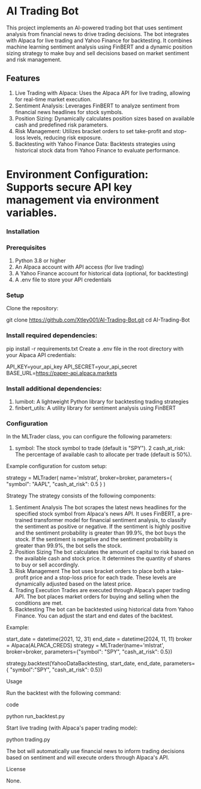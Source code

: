 # AI Trading Bot
This project implements an AI-powered trading bot that uses sentiment analysis from financial news to drive trading decisions. The bot integrates with Alpaca for live trading and Yahoo Finance for backtesting. It combines machine learning sentiment analysis using FinBERT and a dynamic position sizing strategy to make buy and sell decisions based on market sentiment and risk management.

## Features
1. Live Trading with Alpaca: Uses the Alpaca API for live trading, allowing for real-time market execution.
2. Sentiment Analysis: Leverages FinBERT to analyze sentiment from financial news headlines for stock symbols.
3. Position Sizing: Dynamically calculates position sizes based on available cash and predefined risk parameters.
4. Risk Management: Utilizes bracket orders to set take-profit and stop-loss levels, reducing risk exposure.
5. Backtesting with Yahoo Finance Data: Backtests strategies using historical stock data from Yahoo Finance to evaluate performance.

# Environment Configuration: Supports secure API key management via environment variables.

### Installation
### Prerequisites
1. Python 3.8 or higher
2. An Alpaca account with API access (for live trading)
3. A Yahoo Finance account for historical data (optional, for backtesting)
4. A .env file to store your API credentials

### Setup
Clone the repository:

git clone https://github.com/Xtley001/AI-Trading-Bot.git
cd AI-Trading-Bot

### Install required dependencies:

pip install -r requirements.txt
Create a .env file in the root directory with your Alpaca API credentials:

API_KEY=your_api_key
API_SECRET=your_api_secret
BASE_URL=https://paper-api.alpaca.markets

### Install additional dependencies:

1. lumibot: A lightweight Python library for backtesting trading strategies
2. finbert_utils: A utility library for sentiment analysis using FinBERT

### Configuration

In the MLTrader class, you can configure the following parameters:

1. symbol: The stock symbol to trade (default is "SPY").
2 cash_at_risk: The percentage of available cash to allocate per trade (default is 50%).

Example configuration for custom setup:

strategy = MLTrader(
    name='mlstrat',
    broker=broker,
    parameters={
        "symbol": "AAPL",
        "cash_at_risk": 0.5
    }
)

Strategy
The strategy consists of the following components:

1. Sentiment Analysis
The bot scrapes the latest news headlines for the specified stock symbol from Alpaca's news API.
It uses FinBERT, a pre-trained transformer model for financial sentiment analysis, to classify the sentiment as positive or negative.
If the sentiment is highly positive and the sentiment probability is greater than 99.9%, the bot buys the stock.
If the sentiment is negative and the sentiment probability is greater than 99.9%, the bot sells the stock.
2. Position Sizing
The bot calculates the amount of capital to risk based on the available cash and stock price. It determines the quantity of shares to buy or sell accordingly.
3. Risk Management
The bot uses bracket orders to place both a take-profit price and a stop-loss price for each trade. These levels are dynamically adjusted based on the latest price.
4. Trading Execution
Trades are executed through Alpaca’s paper trading API. The bot places market orders for buying and selling when the conditions are met.
5. Backtesting
The bot can be backtested using historical data from Yahoo Finance. You can adjust the start and end dates of the backtest.

Example:

start_date = datetime(2021, 12, 31)
end_date = datetime(2024, 11, 11)
broker = Alpaca(ALPACA_CREDS)
strategy = MLTrader(name='mlstrat', broker=broker,
                    parameters={"symbol": "SPY", 
                    "cash_at_risk": 0.5})
                    
strategy.backtest(YahooDataBacktesting, 
start_date, end_date, parameters={
"symbol":"SPY",
"cash_at_risk": 0.5})

Usage

Run the backtest with the following command:

code

python run_backtest.py

Start live trading (with Alpaca's paper trading mode):

python trading.py

The bot will automatically use financial news to inform trading decisions based on sentiment and will execute orders through Alpaca's API.

License

None.
